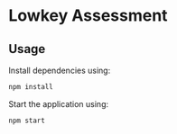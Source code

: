 # Lowkey Assessment

## Usage
Install dependencies using:
```bash
npm install
```

Start the application using:
```bash
npm start
```